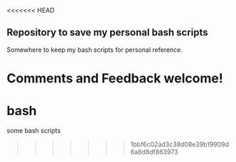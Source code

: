 <<<<<<< HEAD
## Repository to save my personal bash scripts

Somewhere to keep my bash scripts for personal reference.

Comments and Feedback welcome!
=======
# bash
some bash scripts
>>>>>>> 1bbf6c02ad3c38d08e39b19909d6a8d8df863973
